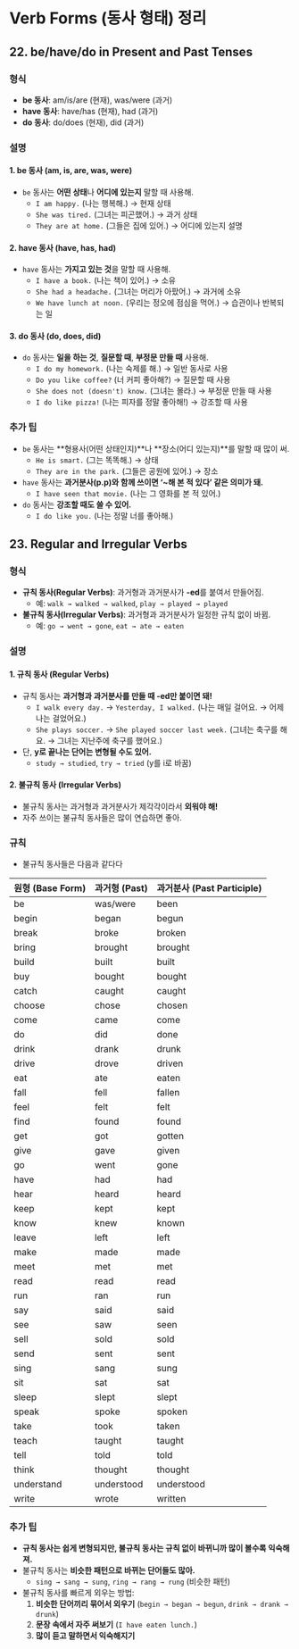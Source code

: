 # **Verb Forms (동사 형태) 정리**

## 22. be/have/do in Present and Past Tenses

### 형식

- **be 동사**: am/is/are (현재), was/were (과거)
- **have 동사**: have/has (현재), had (과거)
- **do 동사**: do/does (현재), did (과거)

### 설명

#### 1. **be 동사** (am, is, are, was, were)

- `be` 동사는 **어떤 상태**나 **어디에 있는지** 말할 때 사용해.
  - `I am happy.` (나는 행복해.) → 현재 상태
  - `She was tired.` (그녀는 피곤했어.) → 과거 상태
  - `They are at home.` (그들은 집에 있어.) → 어디에 있는지 설명

#### 2. **have 동사** (have, has, had)

- `have` 동사는 **가지고 있는 것**을 말할 때 사용해.
  - `I have a book.` (나는 책이 있어.) → 소유
  - `She had a headache.` (그녀는 머리가 아팠어.) → 과거에 소유
  - `We have lunch at noon.` (우리는 정오에 점심을 먹어.) → 습관이나 반복되는 일

#### 3. **do 동사** (do, does, did)

- `do` 동사는 **일을 하는 것**, **질문할 때**, **부정문 만들 때** 사용해.
  - `I do my homework.` (나는 숙제를 해.) → 일반 동사로 사용
  - `Do you like coffee?` (너 커피 좋아해?) → 질문할 때 사용
  - `She does not (doesn't) know.` (그녀는 몰라.) → 부정문 만들 때 사용
  - `I do like pizza!` (나는 피자를 정말 좋아해!) → 강조할 때 사용

### 추가 팁

- `be` 동사는 **형용사(어떤 상태인지)**나 **장소(어디 있는지)**를 말할 때 많이 써.
  - `He is smart.` (그는 똑똑해.) → 상태
  - `They are in the park.` (그들은 공원에 있어.) → 장소
- `have` 동사는 **과거분사(p.p)와 함께 쓰이면 ‘~해 본 적 있다’ 같은 의미가 돼.**
  - `I have seen that movie.` (나는 그 영화를 본 적 있어.)
- `do` 동사는 **강조할 때도 쓸 수 있어.**
  - `I do like you.` (나는 정말 너를 좋아해.)

## 23. Regular and Irregular Verbs

### 형식

- **규칙 동사(Regular Verbs)**: 과거형과 과거분사가 **-ed**를 붙여서 만들어짐.
  - 예: `walk → walked → walked`, `play → played → played`
- **불규칙 동사(Irregular Verbs)**: 과거형과 과거분사가 일정한 규칙 없이 바뀜.
  - 예: `go → went → gone`, `eat → ate → eaten`

### 설명

#### 1. **규칙 동사 (Regular Verbs)**

- 규칙 동사는 **과거형과 과거분사를 만들 때 -ed만 붙이면 돼!**
  - `I walk every day.` → `Yesterday, I walked.` (나는 매일 걸어요. → 어제 나는 걸었어요.)
  - `She plays soccer.` → `She played soccer last week.` (그녀는 축구를 해요. → 그녀는 지난주에 축구를 했어요.)
- 단, **y로 끝나는 단어는 변형될 수도 있어.**
  - `study → studied`, `try → tried` (y를 i로 바꿈)

#### 2. **불규칙 동사 (Irregular Verbs)**

- 불규칙 동사는 과거형과 과거분사가 제각각이라서 **외워야 해!**
- 자주 쓰이는 불규칙 동사들은 많이 연습하면 좋아.

### 규칙

- 불규칙 동사들은 다음과 같다다

| 원형 (Base Form) | 과거형 (Past) | 과거분사 (Past Participle) |
| ---------------- | ------------- | -------------------------- |
| be               | was/were      | been                       |
| begin            | began         | begun                      |
| break            | broke         | broken                     |
| bring            | brought       | brought                    |
| build            | built         | built                      |
| buy              | bought        | bought                     |
| catch            | caught        | caught                     |
| choose           | chose         | chosen                     |
| come             | came          | come                       |
| do               | did           | done                       |
| drink            | drank         | drunk                      |
| drive            | drove         | driven                     |
| eat              | ate           | eaten                      |
| fall             | fell          | fallen                     |
| feel             | felt          | felt                       |
| find             | found         | found                      |
| get              | got           | gotten                     |
| give             | gave          | given                      |
| go               | went          | gone                       |
| have             | had           | had                        |
| hear             | heard         | heard                      |
| keep             | kept          | kept                       |
| know             | knew          | known                      |
| leave            | left          | left                       |
| make             | made          | made                       |
| meet             | met           | met                        |
| read             | read          | read                       |
| run              | ran           | run                        |
| say              | said          | said                       |
| see              | saw           | seen                       |
| sell             | sold          | sold                       |
| send             | sent          | sent                       |
| sing             | sang          | sung                       |
| sit              | sat           | sat                        |
| sleep            | slept         | slept                      |
| speak            | spoke         | spoken                     |
| take             | took          | taken                      |
| teach            | taught        | taught                     |
| tell             | told          | told                       |
| think            | thought       | thought                    |
| understand       | understood    | understood                 |
| write            | wrote         | written                    |

### 추가 팁

- **규칙 동사는 쉽게 변형되지만, 불규칙 동사는 규칙 없이 바뀌니까 많이 볼수록 익숙해져.**
- 불규칙 동사는 **비슷한 패턴으로 바뀌는 단어들도 많아.**
  - `sing → sang → sung`, `ring → rang → rung` (비슷한 패턴)
- 불규칙 동사를 빠르게 외우는 방법:
  1. **비슷한 단어끼리 묶어서 외우기** (`begin → began → begun`, `drink → drank → drunk`)
  2. **문장 속에서 자주 써보기** (`I have eaten lunch.`)
  3. **많이 듣고 말하면서 익숙해지기**
